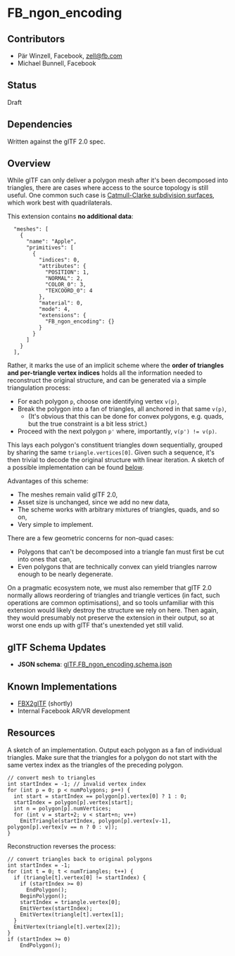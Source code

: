# FB_ngon_encoding

## Contributors

* Pär Winzell, Facebook, [zell@fb.com](mailto:garyhsu@microsoft.com)
* Michael Bunnell, Facebook

## Status

Draft

## Dependencies

Written against the glTF 2.0 spec.

## Overview

While glTF can only deliver a polygon mesh after it's been decomposed into triangles, there are cases where access to the source topology is still useful. One common such case is [Catmull-Clarke subdivision surfaces](https://en.wikipedia.org/wiki/Catmull%E2%80%93Clark_subdivision_surface), which work best with quadrilaterals.


This extension contains **no additional data**:
```
  "meshes": [
    {
      "name": "Apple",
      "primitives": [
        {
          "indices": 0,
          "attributes": {
            "POSITION": 1,
            "NORMAL": 2,
            "COLOR_0": 3,
            "TEXCOORD_0": 4
          },
          "material": 0,
          "mode": 4,
          "extensions": {
            "FB_ngon_encoding": {}
          }
        }
      ]
    }
  ],
```

Rather, it marks the use of an implicit scheme where the **order of triangles and per-triangle vertex indices** holds all the information needed to reconstruct the original structure, and can be generated via a simple triangulation process:

- For each polygon `p`, choose one identifying vertex `v(p)`,
- Break the polygon into a fan of triangles, all anchored in that same `v(p)`,
  - (It's obvious that this can be done for convex polygons, e.g. quads, but the true constraint is a bit less strict.)
- Proceed with the next polygon `p'` where, importantly, `v(p') != v(p)`.

This lays each polygon's constituent triangles down sequentially, grouped by sharing the same `triangle.vertices[0]`. Given such a sequence, it's then trivial to decode the original structure with linear iteration. A sketch of a possible implementation can be found [below](#Resources).

Advantages of this scheme:
- The meshes remain valid glTF 2.0,
- Asset size is unchanged, since we add no new data,
- The scheme works with arbitrary mixtures of triangles, quads, and so on,
- Very simple to implement.

There are a few geometric concerns for non-quad cases:
- Polygons that can't be decomposed into a triangle fan must first be cut into ones that can,
- Even polygons that are technically convex can yield triangles narrow enough to be nearly degenerate.

On a pragmatic ecosystem note, we must also remember that glTF 2.0 normally allows reordering of triangles and triangle vertices (in fact, such operations are common optimisations), and so tools unfamiliar with this extension would likely destroy the structure we rely on here. Then again, they would presumably not preserve the extension in their output, so at worst one ends up with glTF that's unextended yet still valid.


## glTF Schema Updates

* **JSON schema**: [glTF.FB_ngon_encoding.schema.json](schema/glTF.FB_ngon_encoding.schema.json)

## Known Implementations

* [FBX2glTF](https://github.com/facebookincubator/FBX2glTF) (shortly)
* Internal Facebook AR/VR development

## Resources

A sketch of an implementation. Output each polygon as a fan of individual triangles. Make sure that the triangles for a polygon do not start with the same vertex index as the triangles of the preceding polygon.
```
// convert mesh to triangles
int startIndex = -1; // invalid vertex index
for (int p = 0; p < numPolygons; p++) {
  int start = startIndex == polygon[p].vertex[0] ? 1 : 0;
  startIndex = polygon[p].vertex[start];
  int n = polygon[p].numVertices;
  for (int v = start+2; v < start+n; v++)
    EmitTriangle(startIndex, polygon[p].vertex[v-1], polygon[p].vertex[v == n ? 0 : v]);
}
```

Reconstruction reverses the process:
```
// convert triangles back to original polygons
int startIndex = -1;
for (int t = 0; t < numTriangles; t++) {
  if (triangle[t].vertex[0] != startIndex) {
    if (startIndex >= 0)
      EndPolygon();
    BeginPolygon();
    startIndex = triangle.vertex[0];
    EmitVertex(startIndex);
    EmitVertex(triangle[t].vertex[1];
  }
  EmitVertex(triangle[t].vertex[2]);
}
if (startIndex >= 0)
	EndPolygon();
```
